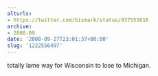 ```yaml
---
alturls:
- https://twitter.com/bismark/status/937555016
archive:
- 2008-09
date: '2008-09-27T23:01:37+00:00'
slug: '1222556497'
---
```


totally lame way for Wisconsin to lose to Michigan.

